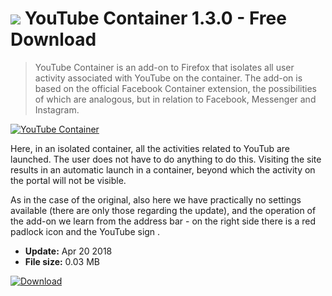 # ![](https://cdn.softexe.net/static/icon/e/youtube-container-10360.png) YouTube Container 1.3.0 - Free Download

> YouTube Container is an add-on to Firefox that isolates all user activity associated with YouTube on the container. The add-on is based on the official Facebook Container extension, the possibilities of which are analogous, but in relation to Facebook, Messenger and Instagram.

[![YouTube Container](https://gallery.dpcdn.pl/imgc/Tools/81769/g_-_420x350_1.5_-_x0064df39-fb45-4ba4-8127-d3ce282f0ef8.png)](https://softexe.net/win/internet/browser-add-ons/youtube-container:pRcfR.html)

Here, in an isolated container, all the activities related to YouTub are launched. The user does not have to do anything to do this. Visiting the site results in an automatic launch in a container, beyond which the activity on the portal will not be visible.
 
 As in the case of the original, also here we have practically no settings available (there are only those regarding the update), and the operation of the add-on we learn from the address bar - on the right side there is a red padlock icon and the YouTube sign .


- **Update:** Apr 20 2018
- **File size:** 0.03 MB

[![Download](https://cdn.softexe.net/static/img/download.png)](https://softexe.net/win/internet/browser-add-ons/youtube-container:pRcfR.html)

